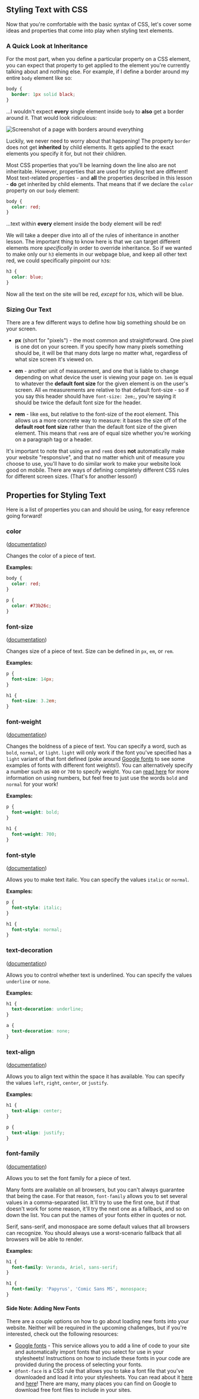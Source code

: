 ## Styling Text with CSS

Now that you're comfortable with the basic syntax of CSS, let's cover some ideas and properties that come into play when styling text elements.

### A Quick Look at Inheritance

For the most part, when you define a particular property on a CSS element, you can expect that property to get applied to the element you're currently talking about and nothing else. For example, if I define a border around my entire `body` element like so:

```css
body {
  border: 1px solid black;
}
```

...I wouldn't expect **every** single element inside `body` to **also** get a border around it. That would look ridiculous:

![Screenshot of a page with borders around everything][bad-example]

Luckily, we never need to worry about that happening! The property `border` does not get **inherited** by child elements. It gets applied to the exact elements you specify it for, but not their children.

Most CSS properties that you'll be learning down the line also are not inheritable. However, properties that are used for styling text are different! Most text-related properties - and **all** the properties described in this lesson - **do** get inherited by child elements. That means that if we declare the `color` property on our `body` element:

```css
body {
  color: red;
}
```

...text within **every** element inside the body element will be red!

We will take a deeper dive into all of the rules of inheritance in another lesson. The important thing to know here is that we can target different elements more _specifically_ in order to override inheritance. So if we wanted to make only our `h3` elements in our webpage blue, and keep all other text red, we could specifically pinpoint our `h3`s:

```css
h3 {
  color: blue;
}
```

Now all the text on the site will be red, _except_ for `h3`s, which will be blue.

### Sizing Our Text

There are a few different ways to define how big something should be on your screen.

- **px** (short for "pixels") - the most common and straightforward. One pixel is one dot on your screen. If you specify how many pixels something should be, it will be that many dots large no matter what, regardless of what size screen it's viewed on.

- **em** - another unit of measurement, and one that is liable to change depending on what device the user is viewing your page on. `1em` is equal to whatever the **default font size** for the given element is on the user's screen. All `em` measurements are relative to that default font-size - so if you say this header should have `font-size: 2em;`, you're saying it should be twice the default font size for the header.

- **rem** - like `em`s, but relative to the font-size of the **r**oot element. This allows us a more concrete way to measure: it bases the size off of the **default root font size** rather than the default font size of the given element. This means that `rem`s are of equal size whether you're working on a paragraph tag or a header.

It's important to note that using `em` and `rem`s does **not** automatically make your website "responsive", and that no matter which unit of measure you choose to use, you'll have to do similar work to make your website look good on mobile. There are ways of defining completely different CSS rules for different screen sizes. (That's for another lesson!)

## Properties for Styling Text

Here is a list of properties you can and should be using, for easy reference going forward!

### color

([documentation](https://developer.mozilla.org/en-US/docs/Web/CSS/color))

Changes the color of a piece of text.

**Examples:**

```css
body {
  color: red;
}
```

```css
p {
  color: #73b26c;
}
```

### font-size

([documentation](https://developer.mozilla.org/en-US/docs/Web/CSS/font-size))

Changes size of a piece of text. Size can be defined in `px`, `em`, or `rem`.

**Examples:**

```css
p {
  font-size: 14px;
}
```

```css
h1 {
  font-size: 3.2em;
}
```

### font-weight

([documentation](https://developer.mozilla.org/en-US/docs/Web/CSS/font-weight))

Changes the boldness of a piece of text. You can specify a word, such as `bold`, `normal`, or `light`. `light` will only work if the font you've specified has a `light` variant of that font defined (poke around [Google fonts](https://www.google.com/fonts) to see some examples of fonts with different font weights!). You can alternatively specify a number such as `400` or `700` to specify weight. You can [read here](https://developer.mozilla.org/en-US/docs/Web/CSS/font-weight) for more information on using numbers, but feel free to just use the words `bold` and `normal` for your work!

**Examples:**

```css
p {
  font-weight: bold;
}
```

```css
h1 {
  font-weight: 700;
}
```

### font-style

([documentation](https://developer.mozilla.org/en-US/docs/Web/CSS/font-style))

Allows you to make text italic. You can specify the values `italic` or `normal`.

**Examples:**

```css
p {
  font-style: italic;
}
```

```css
h1 {
  font-style: normal;
}
```

### text-decoration

([documentation](https://developer.mozilla.org/en-US/docs/Web/CSS/text-decoration))

Allows you to control whether text is underlined. You can specify the values `underline` or `none`.

**Examples:**

```css
h1 {
  text-decoration: underline;
}
```

```css
a {
  text-decoration: none;
}
```

### text-align

([documentation](https://developer.mozilla.org/en-US/docs/Web/CSS/text-align))

Allows you to align text within the space it has available. You can specify the values `left`, `right`, `center`, or `justify`.

**Examples:**

```css
h1 {
  text-align: center;
}
```

```css
p {
  text-align: justify;
}
```

### font-family

([documentation](https://developer.mozilla.org/en-US/docs/Web/CSS/font-family))

Allows you to set the font family for a piece of text.

Many fonts are available on all browsers, but you can't always guarantee that being the case. For that reason, `font-family` allows you to set several values in a comma-separated list. It'll try to use the first one, but if that doesn't work for some reason, it'll try the next one as a fallback, and so on down the list. You can put the names of your fonts either in quotes or not.

Serif, sans-serif, and monospace are some default values that all browsers can recognize. You should always use a worst-scenario fallback that all browsers will be able to render.

**Examples:**

```css
h1 {
  font-family: Veranda, Ariel, sans-serif;
}
```

```css
h1 {
  font-family: 'Papyrus', 'Comic Sans MS', monospace;
}
```

#### Side Note: Adding New Fonts

There are a couple options on how to go about loading new fonts into your website. Neither will be required in the upcoming challenges, but if you're interested, check out the following resources:

- [Google fonts](https://www.google.com/fonts) - This service allows you to add a line of code to your site and automatically import fonts that you select for use in your stylesheets! Instructions on how to include these fonts in your code are provided during the process of selecting your fonts.
- `@font-face` is a CSS rule that allows you to take a font file that you've downloaded and load it into your stylesheets. You can read about it [here](https://css-tricks.com/snippets/css/using-font-face/) and [here](https://developer.mozilla.org/en-US/docs/Web/CSS/@font-face)! There are many, many places you can find on Google to download free font files to include in your sites.

[bad-example]: https://s3.amazonaws.com/horizon-production/images/bad-example.png
